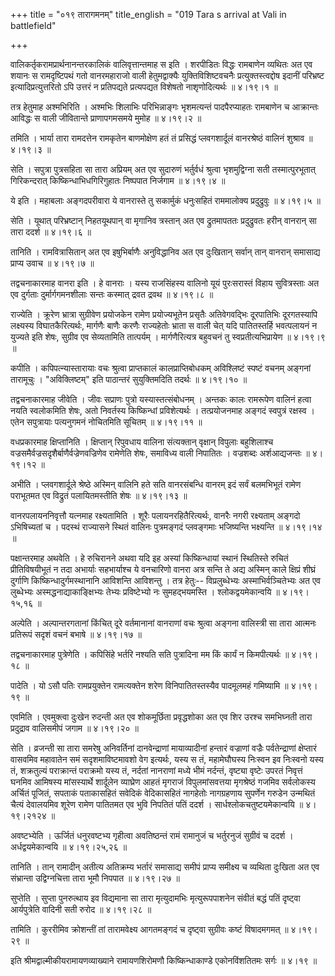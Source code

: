 +++
title = "०१९ तारागमनम्"
title_english = "019 Tara s arrival at Vali in battlefield"

+++


वालिकर्तृकरामप्रार्थनानन्तरकालिकं वालिवृत्तान्तमाह स इति । शरपीडितः
विद्धः रामबाणेन व्यथितः अत एव शयानः स रामदृष्टिपथं गतो वानरमहाराजो वाली
हेतुमद्वाक्यैः युक्तिविशिष्टवचनैः प्रत्युक्तस्त्वद्दोष इदानीं परिभ्रष्ट
इत्यादिप्रत्युत्तरितो ऽपि उत्तरं न प्रतिपद्यते प्रत्यपद्यत विशेषतो
नाशृणोदित्यर्थः  ॥  ४।१९।१  ॥   

  

तत्र हेतुमाह अश्मभिरिति । अश्मभिः शिलाभिः परिभिन्नाङ्गः भृशमत्यन्तं
पादपैरप्याहतः रामबाणेन च आक्रान्तः आविद्धः स वाली जीवितान्ते
प्राणापगमसमये मुमोह  ॥  ४।१९।२  ॥   

  

तमिति । भार्या तारा रामदत्तेन रामकृतेन बाणमोक्षेण हतं तं प्रसिद्धं
प्लवगशार्दूलं वानरश्रेष्ठं वालिनं शुश्राव  ॥  ४।१९।३  ॥   

  

सेति । सपुत्रा पुत्रसहिता सा तारा अप्रियम् अत एव सुदारुणं भर्तुर्वधं
श्रुत्वा भृशमुद्विग्ना सती तस्मात्पुरभूतात् गिरिकन्दरात्
किष्किन्धाभिधगिरिगुहातः निष्पपात निर्जगाम  ॥  ४।१९।४  ॥   

  

ये इति । महाबलाः अङ्गदपरीवारा ये वानरास्ते तु सकार्मुकं धनुःसहितं
राममालोक्य प्रदुद्रुवुः  ॥  ४।१९।५  ॥   

  

सेति । यूथात् परिभ्रष्टान् निहतयूथपान् वा मृगानिव त्रस्तान् अत एव
द्रुतमापततः प्रदुद्रुवतः हरीन् वानरान् सा तारा ददर्श  ॥  ४।१९।६  ॥   

  

तानिति । रामवित्रासितान् अत एव इषुभिर्बाणैः अनुविद्धानिव अत एव दुःखितान्
सर्वान् तान् वानरान् समासाद्य प्राप्य उवाच  ॥  ४।१९।७  ॥   

  

तद्वचनाकारमाह वानरा इति । हे वानराः । यस्य राजसिंहस्य वालिनो यूयं
पुरःसरास्तं विहाय सुवित्रस्ताः अत एव दुर्गताः दुर्मार्गगमनशीलाः सन्तः
कस्मात् द्रवत द्रवथ  ॥  ४।१९।८  ॥   

  

राज्येति । क्रूरेण भ्रात्रा सुग्रीवेण प्रयोजकेन रामेण प्रयोज्यभूतेन
प्रसृतैः अतिवेगवद्भिः दूरपातिभिः दूरगतस्यापि लक्ष्यस्य विघातकैरित्यर्थः,
मार्गणैः बाणैः करणैः राज्यहेतोः भ्राता स वाली चेत् यदि पातितस्तर्हि
भवत्पलायनं न युज्यते इति शेषः, सुग्रीव एव सेव्यतामिति तात्पर्यम् ।
मार्गणैरित्यत्र बहुवचनं तु स्वप्रतीत्यभिप्रायेण  ॥  ४।१९।९  ॥   

  

कपीति । कपिपत्न्यास्तारायाः वचः श्रुत्वा प्राप्तकालं कालप्राप्तिबोधकम्
अविश्लिष्टं स्पष्टं वचनम् अङ्गनां तारामूचुः । "अविक्लिष्टम्" इति
पाठान्तरं सुयुक्तिमदिति तदर्थः  ॥  ४।१९।१०  ॥   

  

तद्वचनाकारमाह जीवेति । जीवः सप्राणः पुत्रो यस्यास्तत्संबोधनम् । अन्तकः
कालः रामरूपेण वालिनं हत्वा नयति स्वलोकमिति शेषः, अतो निवर्तस्य
किष्किन्धां प्रविशेत्यर्थः । तत्प्रयोजनमाह अङ्गदं स्वपुत्रं रक्षस्व ।
एतेन सपुत्रायाः पत्यनुगमनं नोचितमिति सूचितम्  ॥  ४।१९।११  ॥   

  

वधप्रकारमाह क्षिप्तानिति । क्षिप्तान् रिपुवधाय वालिना संत्यक्तान्
वृक्षान् विपुलाः बहुशिलाश्च वज्रसमैर्वज्रसदृशैर्बाणैर्वज्रेणवज्रिणेव
रामेणेति शेषः, समाविध्य वाली निपातितः । वज्रशब्दः अर्शआद्यजन्तः  ॥ 
४।१९।१२  ॥   

  

अभीति । प्लवगशार्दूले श्रेष्ठे अस्मिन् वालिनि हते सति वानरसंबन्धि वानरम्
इदं सर्वं बलमभिभूतं रामेण पराभूतमत एव विद्रुतं पलायितमस्तीति शेषः  ॥ 
४।१९।१३ ॥   

  

वानरपलायननिवृत्तौ यत्नमाह रक्ष्यतामिति । शूरैः पलायनरहितैरित्यर्थः,
वानरैः नगरी रक्ष्यताम् अङ्गदो ऽभिषिच्यतां च । पदस्थं राज्यासने स्थितं
वालिनः पुत्रमङ्गदं प्लवङ्गमाः भजिष्यन्ति भक्ष्यन्ति  ॥  ४।१९।१४  ॥   

  

पक्षान्तरमाह अथवेति । हे रुचिरानने अथवा यदि इह अस्यां किष्किन्धायां
स्थानं स्थितिस्ते रुचितं प्रीतिविषयीभूतं न तदा अभार्याः सहभार्याश्च ये
वनचारिणो वानरा अत्र सन्ति ते अद्य अस्मिन् काले क्षिप्रं शीघ्रं दुर्गाणि
किष्किन्धादुर्गमस्थानानि आविशन्ति आविशन्तु । तत्र हेतुः--
विप्रलुब्धेभ्यः अस्माभिर्वञ्चितेभ्यः अत एव लुब्धेभ्यः
अस्मद्धनाद्याकाङ्क्षिभ्यः तेभ्यः प्रविष्टेभ्यो नः सुमहद्भयमस्ति ।
श्लोकद्वयमेकान्वयि  ॥  ४।१९।१५,१६  ॥   

  

अल्पेति । अल्पान्तरगतानां किंचित् दूरे वर्तमानानां वानराणां वचः श्रुत्वा
अङ्गना वालिस्त्री सा तारा आत्मनः प्रतिरूपं सदृशं वचनं बभाषे  ॥  ४।१९।१७
 ॥   

  

तद्वचनाकारमाह पुत्रेणेति । कपिसिंहे भर्तरि नश्यति सति पुत्रादिना मम किं
कार्यं न किमपीत्यर्थः  ॥  ४।१९।१८  ॥   

  

पादेति । यो ऽसौ पतिः रामप्रयुक्तेन रामत्यक्तेन शरेण विनिपातितस्तस्यैव
पादमूलमहं गमिष्यामि  ॥  ४।१९।१९  ॥   

  

एवमिति । एवमुक्त्वा दुःखेन रुदन्ती अत एव शोकमूर्छिता प्रवृद्धशोका अत एव
शिर उरश्च समभिघ्नती तारा प्रदुद्राव वालिसमीपं जगाम  ॥  ४।१९।२०  ॥   

  

सेति । व्रजन्ती सा तारा समरेषु अनिवर्तिनां दानवेन्द्राणां मायाव्यादीनां
हन्तारं वज्राणां वज्रैः पर्वतेन्द्राणां क्षेप्तारं वासवमिव महावातेन समं
सदृशमाविष्टमावशो वेग इत्यर्थः, यस्य स तं, महामेघौघस्य निःस्वन इव
निःस्वनो यस्य तं, शक्रतुल्यं पराक्रान्तं पराक्रमो यस्य तं, नर्दतां
नानराणां मध्ये भीमं नर्दन्तं, वृष्ट्या वृष्टेः उपरतं निवृत्तं घनमिव
आमिषस्य मांसस्यार्थे शार्दूलेन व्याघ्रेण आहतं मृगराजं विपुलमांसवत्तया
मृगश्रेष्ठं गजमिव सर्वलोकस्य अर्चितं पूजितं, सपताकं पताकासहितं सवेदिकं
वेदिकासहितं नागहेतोः नागग्रहणाय सुपर्णेन गरुडेन उन्मथितं चैत्यं
देवालयमिव शूरेण रामेण पातितमत एव भुवि निपतितं पतिं ददर्श ।
सार्धश्लोकचतुष्टयमेकान्वयि  ॥  ४।१९।२१२४  ॥   

  

अवष्टभ्येति । ऊर्जितं धनुरवष्टभ्य गृहीत्वा अवतिष्ठन्तं रामं रामानुजं च
भर्तुरनुजं सुग्रीवं च ददर्श । अर्धद्वयमेकान्वयि  ॥  ४।१९।२५,२६  ॥   

  

तानिति । तान् रामादीन् अतीत्य अतिक्रम्य भर्तारं समासाद्य समीपं प्राप्य
समीक्ष्य च व्यथिता दुःखिता अत एव संभ्रान्ता उद्विग्नचित्ता तारा भूमौ
निपपात  ॥  ४।१९।२७  ॥   

  

सुप्तेति । सुप्ता पुनरुत्थाय इव विद्यमाना सा तारा मृत्युदामभिः
मृत्युरूपपाशनेन संवीतं बद्धं पतिं दृष्ट्वा आर्यपुत्रेति वादिनी सती रुरोद
 ॥  ४।१९।२८ ॥   

  

तामिति । कुररीमिव क्रोशन्तीं तां तारामवेक्ष्य आगतमङ्गदं च दृष्ट्वा
सुग्रीवः कष्टं विषादमगमत्  ॥  ४।१९।२९  ॥   

  

इति श्रीमद्वाल्मीकीयरामायणव्याख्याने रामायणशिरोमणौ किष्किन्धाकाण्डे
एकोनविंशतितमः सर्गः  ॥  ४।१९  ॥   

  


